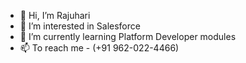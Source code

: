 - 👋 Hi, I’m Rajuhari
- 👀 I’m interested in Salesforce
- 🌱 I’m currently learning Platform Developer modules
- 📫 To reach me - (+91 962-022-4466)

<!---
arajuhari/arajuhari is a ✨ special ✨ repository because its `README.md` (this file) appears on your GitHub profile.
You can click the Preview link to take a look at your changes.
--->
